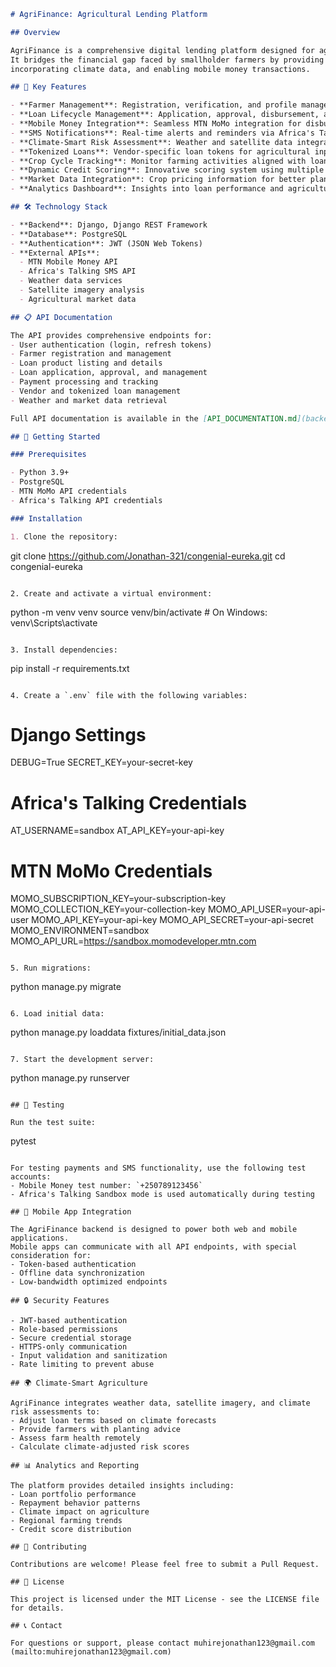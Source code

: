 ```markdown
# AgriFinance: Agricultural Lending Platform

## Overview

AgriFinance is a comprehensive digital lending platform designed for agricultural communities in Africa.
It bridges the financial gap faced by smallholder farmers by providing accessible loans,
incorporating climate data, and enabling mobile money transactions.

## 🌱 Key Features

- **Farmer Management**: Registration, verification, and profile management for farmers
- **Loan Lifecycle Management**: Application, approval, disbursement, and repayment tracking
- **Mobile Money Integration**: Seamless MTN MoMo integration for disbursements and repayments
- **SMS Notifications**: Real-time alerts and reminders via Africa's Talking API
- **Climate-Smart Risk Assessment**: Weather and satellite data integration for better loan decisions
- **Tokenized Loans**: Vendor-specific loan tokens for agricultural inputs
- **Crop Cycle Tracking**: Monitor farming activities aligned with loan repayment schedules
- **Dynamic Credit Scoring**: Innovative scoring system using multiple data sources
- **Market Data Integration**: Crop pricing information for better planning
- **Analytics Dashboard**: Insights into loan performance and agricultural trends

## 🛠️ Technology Stack

- **Backend**: Django, Django REST Framework
- **Database**: PostgreSQL
- **Authentication**: JWT (JSON Web Tokens)
- **External APIs**:
  - MTN Mobile Money API
  - Africa's Talking SMS API
  - Weather data services
  - Satellite imagery analysis
  - Agricultural market data

## 📋 API Documentation

The API provides comprehensive endpoints for:
- User authentication (login, refresh tokens)
- Farmer registration and management
- Loan product listing and details
- Loan application, approval, and management
- Payment processing and tracking
- Vendor and tokenized loan management
- Weather and market data retrieval

Full API documentation is available in the [API_DOCUMENTATION.md](backend/API_DOCUMENTATION.md) file.

## 🚀 Getting Started

### Prerequisites

- Python 3.9+
- PostgreSQL
- MTN MoMo API credentials
- Africa's Talking API credentials

### Installation

1. Clone the repository:
   ```
   git clone https://github.com/Jonathan-321/congenial-eureka.git
   cd congenial-eureka
   ```

2. Create and activate a virtual environment:
   ```
   python -m venv venv
   source venv/bin/activate  # On Windows: venv\Scripts\activate
   ```

3. Install dependencies:
   ```
   pip install -r requirements.txt
   ```

4. Create a `.env` file with the following variables:
   ```
   # Django Settings
   DEBUG=True
   SECRET_KEY=your-secret-key

   # Africa's Talking Credentials
   AT_USERNAME=sandbox
   AT_API_KEY=your-api-key

   # MTN MoMo Credentials
   MOMO_SUBSCRIPTION_KEY=your-subscription-key
   MOMO_COLLECTION_KEY=your-collection-key
   MOMO_API_USER=your-api-user
   MOMO_API_KEY=your-api-key
   MOMO_API_SECRET=your-api-secret
   MOMO_ENVIRONMENT=sandbox
   MOMO_API_URL=https://sandbox.momodeveloper.mtn.com
   ```

5. Run migrations:
   ```
   python manage.py migrate
   ```

6. Load initial data:
   ```
   python manage.py loaddata fixtures/initial_data.json
   ```

7. Start the development server:
   ```
   python manage.py runserver
   ```

## 🧪 Testing

Run the test suite:
```
pytest
```

For testing payments and SMS functionality, use the following test accounts:
- Mobile Money test number: `+250789123456`
- Africa's Talking Sandbox mode is used automatically during testing

## 📱 Mobile App Integration

The AgriFinance backend is designed to power both web and mobile applications.
Mobile apps can communicate with all API endpoints, with special consideration for:
- Token-based authentication
- Offline data synchronization
- Low-bandwidth optimized endpoints

## 🔒 Security Features

- JWT-based authentication
- Role-based permissions
- Secure credential storage
- HTTPS-only communication
- Input validation and sanitization
- Rate limiting to prevent abuse

## 🌍 Climate-Smart Agriculture

AgriFinance integrates weather data, satellite imagery, and climate risk assessments to:
- Adjust loan terms based on climate forecasts
- Provide farmers with planting advice
- Assess farm health remotely
- Calculate climate-adjusted risk scores

## 📊 Analytics and Reporting

The platform provides detailed insights including:
- Loan portfolio performance
- Repayment behavior patterns
- Climate impact on agriculture
- Regional farming trends
- Credit score distribution

## 👥 Contributing

Contributions are welcome! Please feel free to submit a Pull Request.

## 📄 License

This project is licensed under the MIT License - see the LICENSE file for details.

## 📞 Contact

For questions or support, please contact muhirejonathan123@gmail.com (mailto:muhirejonathan123@gmail.com)
```
